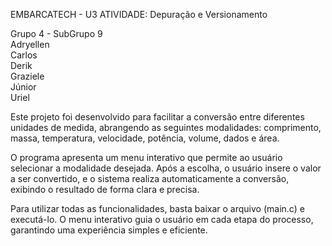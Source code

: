 EMBARCATECH - U3
ATIVIDADE: Depuração e Versionamento

Grupo 4 - SubGrupo 9<br/>
Adryellen<br/>
Carlos<br/>
Derik<br/>
Graziele<br/>
Júnior<br/>
Uriel<br/>

Este projeto foi desenvolvido para facilitar a conversão entre diferentes unidades de medida, abrangendo as seguintes modalidades: comprimento, massa, temperatura, velocidade, potência, volume, dados e área.

O programa apresenta um menu interativo que permite ao usuário selecionar a modalidade desejada. Após a escolha, o usuário insere o valor a ser convertido, e o sistema realiza automaticamente a conversão, exibindo o resultado de forma clara e precisa.

Para utilizar todas as funcionalidades, basta baixar o arquivo (main.c) e executá-lo. O menu interativo guia o usuário em cada etapa do processo, garantindo uma experiência simples e eficiente.

